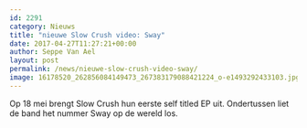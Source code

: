 ```yaml
---
id: 2291
category: Nieuws
title: "nieuwe Slow Crush video: Sway"
date: 2017-04-27T11:27:21+00:00
author: Seppe Van Ael
layout: post
permalink: /news/nieuwe-slow-crush-video-sway/
image: 16178520_262856084149473_267383179088421224_o-e1493292433103.jpg
---
```

Op 18 mei brengt Slow Crush hun eerste self titled EP uit. Ondertussen liet de band het nummer Sway op de wereld los.

&nbsp;